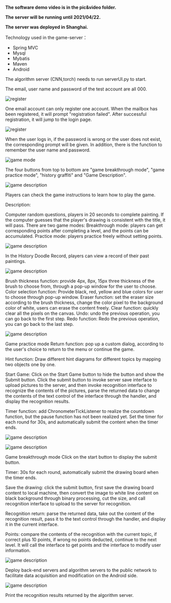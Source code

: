 **The software demo video is in the pic&video folder.**

**The server will be running until 2021/04/22.**

**The server was deployed in Shanghai.**

Technology used in the game-server：

- Spring MVC
- Mysql
- Mybatis
- Maven
- Android

The algorithm server (CNN,torch) needs to run serverUI.py to start.

The email, user name and password of the test account are all 000.

![register](/pics&video/1.png)

One email account can only register one account. When the mailbox has been registered, it will prompt "registration failed".
After successful registration, it will jump to the login page.

![register](/pics&video/2.png)

When the user logs in, if the password is wrong or the user does not exist, the corresponding prompt will be given.
In addition, there is the function to remember the user name and password.

![game mode](/pics&video/3.png)



The four buttons from top to bottom are "game breakthrough mode", "game practice mode", "history graffiti" and "Game Description".

![game description](/pics&video/4.png)

Players can check the game instructions to learn how to play the game.

Description: 

Computer random questions, players in 20 seconds to complete painting. If the computer guesses that the player's drawing is consistent with the title, it will pass.
There are two game modes:
Breakthrough mode: players can get corresponding points after completing a level, and the points can be accumulated.
Practice mode: players practice freely without setting points.

![game description](/pics&video/5.png)

In the History Doodle Record, players can view a record of their past paintings.

![game description](/pics&video/6.png)

Brush thickness function: provide 4px, 8px, 15px three thickness of the brush to choose from, through a pop-up window for the user to choose.
Color selection function: Provide black, red, yellow and blue colors for user to choose through pop-up window.
Eraser function: set the eraser size according to the brush thickness, change the color pixel to the background color of white, users can erase the content freely.
Clear function: quickly clear all the pixels on the canvas.
Undo: undo the previous operation, you can go back to the first step.
Redo function: Redo the previous operation, you can go back to the last step.

![game description](/pics&video/7.png)

Game practice mode
Return function: pop up a custom dialog, according to the user's choice to return to the menu or continue the game.

Hint function: Draw different hint diagrams for different topics by mapping two objects one by one.

Start Game: Click on the Start Game button to hide the button and show the Submit button. Click the submit button to invoke server save interface to upload pictures to the server, and then invoke recognition interface to recognize the contents of the pictures, parse the returned data to change the contents of the text control of the interface through the handler, and display the recognition results.

Timer function: add ChronometerTickListener to realize the countdown function, but the pause function has not been realized yet. Set the timer for each round for 30s, and automatically submit the content when the timer ends.

![game description](/pics&video/8.png)

![game description](/pics&video/13.jpg)

Game breakthrough mode
Click on the start button to display the submit button.

Timer: 30s for each round, automatically submit the drawing board when the timer ends.

Save the drawing: click the submit button, first save the drawing board content to local machine, then convert the image to white line content on black background through binary processing, cut the size, and call recognition interface to upload to the server for recognition.

Recognition return: parse the returned data, take out the content of the recognition result, pass it to the text control through the handler, and display it in the current interface.

Points: compare the contents of the recognition with the current topic, if correct plus 10 points, if wrong no points deducted, continue to the next level. It will call the interface to get points and the interface to modify user information.

![game description](/pics&video/9.png)

Deploy back-end servers and algorithm servers to the public network to facilitate data acquisition and modification on the Android side.

![game description](/pics&video/11.png)

Print the recognition results returned by the algorithm server.

